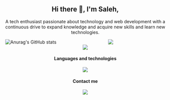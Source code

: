 <h2 align="center" > Hi there 👋, I'm Saleh,</h2>
<p align="center">
A tech enthusiast passionate about technology and web development with a continuous drive to expand knowledge and acquire new skills and learn new technologies.</p>

<div style="display: flex; justify-content: center;">
    <img src="https://github-readme-stats.vercel.app/api?username=habtor&show_icons=true&theme=react&rank_icon=github&&&hide=stars,issues" alt="Anurag's GitHub stats">
    <p style="margin: auto;">
        <img src="https://github-readme-stats.vercel.app/api/top-langs/?username=habtor&size_weight=0.5&count_weight=0.5">
    </p>
</div>


<!--[![Readme Card](https://github-readme-stats.vercel.app/api/pin/?username=habtor&repo=Weather)](https://github.com/anuraghazra/github-readme-stats)-->


<div align=center>
  <img src="https://streak-stats.demolab.com/?user=habtor)">
</div>
<p> </p>

<h4 align="center" > Languages and technologies </h4>

<div align=center>
  <img src="https://skillicons.dev/icons?i=html,css,js,nodejs,npm,mysql,mongodb,react,tailwind,figma,git,kali,bash&perline=4">
</div>

<h4 align="center" > Contact me </h4>
<div align=center>
  <img src="https://skillicons.dev/icons?i=linkedin">
</div>

